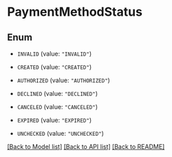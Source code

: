 # PaymentMethodStatus

## Enum


* `INVALID` (value: `"INVALID"`)

* `CREATED` (value: `"CREATED"`)

* `AUTHORIZED` (value: `"AUTHORIZED"`)

* `DECLINED` (value: `"DECLINED"`)

* `CANCELED` (value: `"CANCELED"`)

* `EXPIRED` (value: `"EXPIRED"`)

* `UNCHECKED` (value: `"UNCHECKED"`)


[[Back to Model list]](../README.md#documentation-for-models) [[Back to API list]](../README.md#documentation-for-api-endpoints) [[Back to README]](../README.md)


